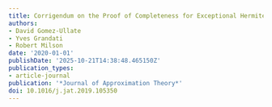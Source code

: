 ```yaml
---
title: Corrigendum on the Proof of Completeness for Exceptional Hermite Polynomials
authors:
- David Gomez-Ullate
- Yves Grandati
- Robert Milson
date: '2020-01-01'
publishDate: '2025-10-21T14:38:48.465150Z'
publication_types:
- article-journal
publication: '*Journal of Approximation Theory*'
doi: 10.1016/j.jat.2019.105350
---
```

